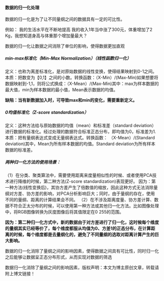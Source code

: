 #### 数据的归一化处理

数据的归一化是为了让不同量纲之间的数据具有一定的可比性。

例如：  我的生活水平在不断地提高  我的收入1年当中涨了300元，体重增加了2 Kg，我想知道身高与体重那个增加量最大？

数据的归一化让数据之间消除了单位的影响，使得数据更加直观

##### min-max标准化（Min-Max Normalization）（线性函数归一化）

定义：也称为离差标准化，是对原始数据的线性变换，使得结果映射到0-1之间。本质：把数变为【0,1】之间的小数。转换函数：（X-Min）/(Max-Min)如果想要将数据映射到-1,1，则将公式换成：（X-Mean）/(Max-Min)其中：max为样本数据的最大值，min为样本数据的最小值，Mean表示数据的均值。

**缺陷：当有新数据加入时，可导致max和min的变化，需要重新定义。**

##### 0均值标准化（Z-score standardization）

定义：这种方法给与原始数据的均值（mean）和标准差（standard deviation）进行数据的标准化。经过处理的数据符合标准正态分布，即均值为0，标准差为1.本质：把有量纲表达式变成无量纲表达式。转换函数：
（X-Mean）/(Standard deviation)其中，Mean为所有样本数据的均值。Standard deviation为所有样本数据的标准差。

##### 两种归一化方法的使用场景：

（1）在分类、聚类算法中，需要使用距离来度量相似性的时候、或者使用PCA技术进行降维的时候，第二种方法(Z-score standardization)表现更好。
因为：第一种方法(线性变换后)，其协方差产生了倍数值的缩放，因此这种方式无法消除量纲对方差、协方差的影响，对PCA分析影响巨大；同时，由于量纲的存在，使用不同的量纲、距离的计算结果会不同。
（2）在不涉及距离度量、协方差计算、数据不符合正太分布的时候，可以使用第一种方法或其他归一化方法。比如图像处理中，将RGB图像转换为灰度图像后将其值限定在0 255的范围。

**因为：第二种归一化方式中，新的数据由于对方差进行了归一化，这时候每个维度的量纲其实已经等价了，每个维度都服从均值为0、方差1的正态分布，在计算距离的时候，每个维度都是去量纲化的，避免了不同量纲的选取对距离计算产生的巨大影响。**



数据的归一化消除了量纲之间的影响因素，使得数据之间具有可比性，同时归一化之后能够让数据呈正态分布形式，从而实现对数据的筛选

数据归一化消除了量纲之间的影响因素，版权声明：本文为博主原创文章，转载请附上博文链接！